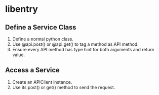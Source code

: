 # libentry

## Define a Service Class
1. Define a normal python class.
2. Use @api.post() or @api.get() to tag a method as API method. 
3. Ensure every API method has type hint for both arguments and return value.

## Access a Service
1. Create an APIClient instance.
2. Use its post() or get() method to send the request.


